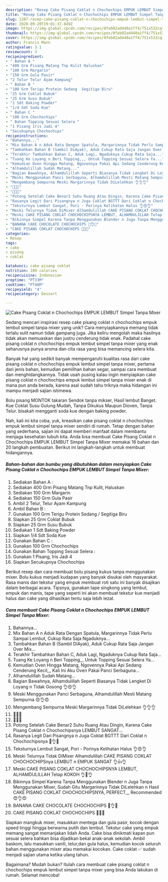 ```yaml
---
description: "Resep Cake Pisang Coklat n Chochochips EMPUK LEMBUT Simpel Tanpa Mixer Anti Gagal"
title: "Resep Cake Pisang Coklat n Chochochips EMPUK LEMBUT Simpel Tanpa Mixer Anti Gagal"
slug: 1287-resep-cake-pisang-coklat-n-chochochips-empuk-lembut-simpel-tanpa-mixer-anti-gagal
date: 2020-09-20T19:01:37.849Z
image: https://img-global.cpcdn.com/recipes/0feb02ad440a1ff4/751x532cq70/cake-pisang-coklat-n-chochochips-empuk-lembut-simpel-tanpa-mixer-foto-resep-utama.jpg
thumbnail: https://img-global.cpcdn.com/recipes/0feb02ad440a1ff4/751x532cq70/cake-pisang-coklat-n-chochochips-empuk-lembut-simpel-tanpa-mixer-foto-resep-utama.jpg
cover: https://img-global.cpcdn.com/recipes/0feb02ad440a1ff4/751x532cq70/cake-pisang-coklat-n-chochochips-empuk-lembut-simpel-tanpa-mixer-foto-resep-utama.jpg
author: Francis Mann
ratingvalue: 3.1
reviewcount: 3
recipeingredient:
- " Bahan A "
- "400 Grm Pisang Matang Tnp Kulit Haluskan"
- "100 Grm Margarin"
- "150 Grm Gula Pasir"
- "2 Telur Telur Ayam Kampung"
- " Bahan B "
- "100 Grm Terigu Protein Sedang  Segitiga Biru"
- "25 Grm Coklat Bubuk"
- "25 Grm Susu Bubuk"
- "1 Sdt Baking Powder"
- "1/4 Sdt Soda Kue"
- " Bahan C "
- "100 Grm Chochochips"
- " Bahan Topping Sesuai Selera "
- "1 Pisang Iris Jadi 4"
- "Secukupnya Chochochips"
recipeinstructions:
- "Bahannya..."
- "Mix Bahan A n Aduk Rata Dengan Spatula, Margarinnya Tidak Perlu Sampai Lembut, Cukup Rata Saja Ngaduknya..."
- "Tambahkan Bahan B (Sambil DiAyak), Aduk Cukup Rata Saja Jangan Over Mix..."
- "Terakhir Tambahkan Bahan C, Aduk Lagi, Ngaduknya Cukup Rata Saja..."
- "Tuang Ke Loyang n Beri Topping,,, Untuk Topping Sesuai Selera Ya..."
- "Kemudian Oven Hingga Matang, Ngovennya Pakai Api Sedang Cenderung Kecil,,, Kali Ini Aku Oven Pakai Panci Serbaguna..."
- "Alhamdulillah Sudah Matang..."
- "Bagian Bawahnya, Alhamdulillah Seperti Biasanya Tidak Lengket Di Loyang n Tidak Gosong 👌😍👌"
- "Meski Menggunakan Panci Serbaguna, Alhamdulillah Mesti Matang Sempurna 😍👌😍"
- "Mengembang Sempurna Meski Margarinnya Tidak DiLelehkan 👌👌👌"
- "🍌🥚🍫"
- "🍫🥚🍌"
- "Potong Setelah Cake Benar2 Suhu Ruang Atau Dingin, Karena Cake Pisang Coklat n Chochochipsnya LEMBUT SANGAT..."
- "Rasanya Legit Dari Pisangnya n Juga Coklat BGTTT Dari Coklat n Chochochipsnya 🍌👌🍫"
- "Teksturnya Lembut Sangat, Pori - Porinya Kelihatan Halus 👌😍👌"
- "Meski Telurnya Tidak DiMixer Alhamdulillah CAKE PISANG COKLAT CHOCHOCHIPSnya LEMBUT n EMPUK SANGAT 👌👍👌"
- "Meski CAKE PISANG COKLAT CHOCHOCHIPSNYA LEMBUT, ALHAMDULILLAH Tetap KOKOH 👌💛👌"
- "Bikinnya Simpel Karena Tanpa Menggunakan Blender n Juga Tanpa Menggunakan Mixer, Sudah Gitu Margarinnya Tidak DiLelehkan n Hasil CAKE PISANG COKLAT CHOCHOCHIPSNYA, PERFECT,,, Recommended 😍👌😍"
- "BANANA CAKE CHOCOLATE CHOCHOCHIPS 🧡👌🧡"
- "CAKE PISANG COKLAT CHOCHOCHIPS 🧡🧡🧡"
categories:
- Resep
tags:
- cake
- pisang
- coklat

katakunci: cake pisang coklat 
nutrition: 109 calories
recipecuisine: Indonesian
preptime: "PT33M"
cooktime: "PT46M"
recipeyield: "4"
recipecategory: Dessert

---
```



![Cake Pisang Coklat n Chochochips EMPUK LEMBUT Simpel Tanpa Mixer](https://img-global.cpcdn.com/recipes/0feb02ad440a1ff4/751x532cq70/cake-pisang-coklat-n-chochochips-empuk-lembut-simpel-tanpa-mixer-foto-resep-utama.jpg)

Sedang mencari inspirasi resep cake pisang coklat n chochochips empuk lembut simpel tanpa mixer yang unik? Cara menyiapkannya memang tidak terlalu sulit namun tidak gampang juga. Jika keliru mengolah maka hasilnya tidak akan memuaskan dan justru cenderung tidak enak. Padahal cake pisang coklat n chochochips empuk lembut simpel tanpa mixer yang enak seharusnya punya aroma dan cita rasa yang bisa memancing selera kita.

Banyak hal yang sedikit banyak mempengaruhi kualitas rasa dari cake pisang coklat n chochochips empuk lembut simpel tanpa mixer, pertama dari jenis bahan, kemudian pemilihan bahan segar, sampai cara membuat dan menghidangkannya. Tidak usah pusing kalau ingin menyiapkan cake pisang coklat n chochochips empuk lembut simpel tanpa mixer enak di mana pun anda berada, karena asal sudah tahu triknya maka hidangan ini mampu menjadi sajian istimewa.

Bolu pisang MONTOK takaran Sendok tanpa mikser, Hasil lembut Banget. Kue Coklat Susu Gulung Mudah, Tanpa Dikukus Maupun Dioven, Tanpa Telur. bisakah mengganti soda kue dengan baking powder.


Nah, kali ini kita coba, yuk, kreasikan cake pisang coklat n chochochips empuk lembut simpel tanpa mixer sendiri di rumah. Tetap dengan bahan yang sederhana, sajian ini dapat memberi manfaat dalam membantu menjaga kesehatan tubuh kita. Anda bisa membuat Cake Pisang Coklat n Chochochips EMPUK LEMBUT Simpel Tanpa Mixer memakai 16 bahan dan 20 langkah pembuatan. Berikut ini langkah-langkah untuk membuat hidangannya.

<!--inarticleads1-->

##### Bahan-bahan dan bumbu yang dibutuhkan dalam menyiapkan Cake Pisang Coklat n Chochochips EMPUK LEMBUT Simpel Tanpa Mixer:

1. Sediakan  Bahan A :
1. Sediakan 400 Grm Pisang Matang Tnp Kulit, Haluskan
1. Sediakan 100 Grm Margarin
1. Sediakan 150 Grm Gula Pasir
1. Ambil 2 Telur, Telur Ayam Kampung
1. Ambil  Bahan B :
1. Gunakan 100 Grm Terigu Protein Sedang / Segitiga Biru
1. Siapkan 25 Grm Coklat Bubuk
1. Siapkan 25 Grm Susu Bubuk
1. Sediakan 1 Sdt Baking Powder
1. Siapkan 1/4 Sdt Soda Kue
1. Gunakan  Bahan C :
1. Gunakan 100 Grm Chochochips
1. Gunakan  Bahan Topping Sesuai Selera :
1. Gunakan 1 Pisang, Iris Jadi 4
1. Siapkan Secukupnya Chochochips


Berikut resep dan cara membuat bolu pisang kukus tanpa menggunakan mixer. Bolu kukus menjadi kudapan yang banyak disukai oleh masyarakat. Rasa manis dan tekstur yang empuk membuat roti satu ini banyak disajikan dalam berbagai acara. Tipsnya, gunakan tape singkong yang lembut, empuk dan manis, tape yang seperti ini akan membuat tekstur kue menjadi halus dan cake yang dihasilkan tentu saja lebih lezat. 

<!--inarticleads2-->

##### Cara membuat Cake Pisang Coklat n Chochochips EMPUK LEMBUT Simpel Tanpa Mixer:

1. Bahannya...
1. Mix Bahan A n Aduk Rata Dengan Spatula, Margarinnya Tidak Perlu Sampai Lembut, Cukup Rata Saja Ngaduknya...
1. Tambahkan Bahan B (Sambil DiAyak), Aduk Cukup Rata Saja Jangan Over Mix...
1. Terakhir Tambahkan Bahan C, Aduk Lagi, Ngaduknya Cukup Rata Saja...
1. Tuang Ke Loyang n Beri Topping,,, Untuk Topping Sesuai Selera Ya...
1. Kemudian Oven Hingga Matang, Ngovennya Pakai Api Sedang Cenderung Kecil,,, Kali Ini Aku Oven Pakai Panci Serbaguna...
1. Alhamdulillah Sudah Matang...
1. Bagian Bawahnya, Alhamdulillah Seperti Biasanya Tidak Lengket Di Loyang n Tidak Gosong 👌😍👌
1. Meski Menggunakan Panci Serbaguna, Alhamdulillah Mesti Matang Sempurna 😍👌😍
1. Mengembang Sempurna Meski Margarinnya Tidak DiLelehkan 👌👌👌
1. 🍌🥚🍫
1. 🍫🥚🍌
1. Potong Setelah Cake Benar2 Suhu Ruang Atau Dingin, Karena Cake Pisang Coklat n Chochochipsnya LEMBUT SANGAT...
1. Rasanya Legit Dari Pisangnya n Juga Coklat BGTTT Dari Coklat n Chochochipsnya 🍌👌🍫
1. Teksturnya Lembut Sangat, Pori - Porinya Kelihatan Halus 👌😍👌
1. Meski Telurnya Tidak DiMixer Alhamdulillah CAKE PISANG COKLAT CHOCHOCHIPSnya LEMBUT n EMPUK SANGAT 👌👍👌
1. Meski CAKE PISANG COKLAT CHOCHOCHIPSNYA LEMBUT, ALHAMDULILLAH Tetap KOKOH 👌💛👌
1. Bikinnya Simpel Karena Tanpa Menggunakan Blender n Juga Tanpa Menggunakan Mixer, Sudah Gitu Margarinnya Tidak DiLelehkan n Hasil CAKE PISANG COKLAT CHOCHOCHIPSNYA, PERFECT,,, Recommended 😍👌😍
1. BANANA CAKE CHOCOLATE CHOCHOCHIPS 🧡👌🧡
1. CAKE PISANG COKLAT CHOCHOCHIPS 🧡🧡🧡


Siapkan mangkuk mixer, masukkan mentega dan gula pasir, kocok dengan speed tinggi hingga berwarna putih dan lembut. Tekstur cake yang empuk memang sangat memanjakan lidah Anda. Cake bisa dinikmati kapan pun sesuai selera bahkan bisa dijadikan bekal anak-anak sekolah. Ambil baskom, lalu masukkan vanili, telur,dan gula halus, kemudian kocok seluruh bahan menggunakan mixer atau memakai kocokan. Cake coklat ✅ sudah menjadi sajian utama ketika ulang tahun. 

Bagaimana? Mudah bukan? Itulah cara membuat cake pisang coklat n chochochips empuk lembut simpel tanpa mixer yang bisa Anda lakukan di rumah. Selamat mencoba!
